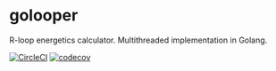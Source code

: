 # golooper
R-loop energetics calculator. Multithreaded implementation in Golang. 

[![CircleCI](https://circleci.com/gh/garden-of-delete/golooper.svg?style=shield)](https://circleci.com/gh/garden-of-delete/golooper)
[![codecov](https://codecov.io/gh/garden-of-delete/golooper/branch/main/graph/badge.svg)](https://codecov.io/gh/garden-of-delete/golooper)
